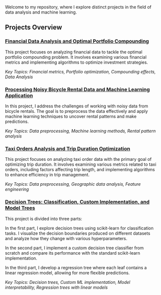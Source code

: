 Welcome to my repository, where I explore distinct projects in the field of data analysis and machine learning.

## Projects Overview
### [Financial Data Analysis and Optimal Portfolio Compounding](https://github.com/vittoriashch/HSE-projects/blob/main/Noisy%20Data%20ML%20HW.ipynb)

This project focuses on analyzing financial data to tackle the optimal portfolio compounding problem. It involves examining various financial metrics and implementing algorithms to optimize investment strategies.

*Key Topics: Financial metrics, Portfolio optimization, Compounding effects, Data Analysis*

### **[Processing Noisy Bicycle Rental Data and Machine Learning Application](https://github.com/vittoriashch/HSE-projects/blob/main/Noisy%20Data%20ML%20HW.ipynb)**
In this project, I address the challenges of working with noisy data from bicycle rentals. The goal is to preprocess the data effectively and apply machine learning techniques to uncover rental patterns and make predictions.

*Key Topics: Data preprocessing, Machine learning methods, Rental pattern analysis*

### **[Taxi Orders Analysis and Trip Duration Optimization](https://github.com/vittoriashch/HSE-projects/blob/main/Taxi_Orders_HW.ipynb)**
This project focuses on analyzing taxi order data with the primary goal of optimizing trip duration. It involves examining various metrics related to taxi orders, including factors affecting trip length, and implementing algorithms to enhance efficiency in trip management.

*Key Topics: Data preprocessing, Geographic data analysis, Feature engineering*

### **[Decision Trees: Classification, Custom Implementation, and Model Trees](https://github.com/vittoriashch/HSE-projects/blob/main/decision_trees.ipynb)**

This project is divided into three parts:

In the first part, I explore decision trees using scikit-learn for classification tasks. I visualize the decision boundaries produced on different datasets and analyze how they change with various hyperparameters.

In the second part, I implement a custom decision tree classifier from scratch and compare its performance with the standard scikit-learn implementation.

In the third part, I develop a regression tree where each leaf contains a linear regression model, allowing for more flexible predictions.

*Key Topics: Decision trees, Custom ML implementation, Model interpretability, Regression trees with linear models*
